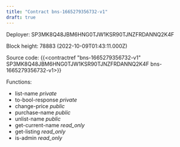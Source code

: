 ```yaml
---
title: "Contract bns-1665279356732-v1"
draft: true
---
```

Deployer: SP3MK8Q48JBM6HNG0TJW1KSR90TJNZFRDANNQ2K4F


 



Block height: 78883 (2022-10-09T01:43:11.000Z)

Source code: {{<contractref "bns-1665279356732-v1" SP3MK8Q48JBM6HNG0TJW1KSR90TJNZFRDANNQ2K4F bns-1665279356732-v1>}}

Functions:

* list-name _private_
* to-bool-response _private_
* change-price _public_
* purchase-name _public_
* unlist-name _public_
* get-current-name _read_only_
* get-listing _read_only_
* is-admin _read_only_

